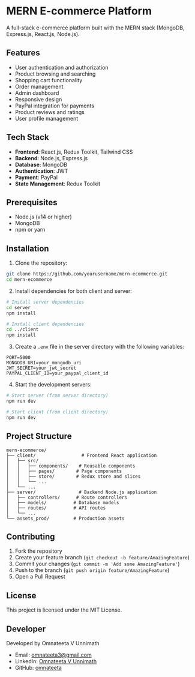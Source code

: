 # MERN E-commerce Platform

A full-stack e-commerce platform built with the MERN stack (MongoDB, Express.js, React.js, Node.js).

## Features

- User authentication and authorization
- Product browsing and searching
- Shopping cart functionality
- Order management
- Admin dashboard
- Responsive design
- PayPal integration for payments
- Product reviews and ratings
- User profile management

## Tech Stack

- **Frontend**: React.js, Redux Toolkit, Tailwind CSS
- **Backend**: Node.js, Express.js
- **Database**: MongoDB
- **Authentication**: JWT
- **Payment**: PayPal
- **State Management**: Redux Toolkit

## Prerequisites

- Node.js (v14 or higher)
- MongoDB
- npm or yarn

## Installation

1. Clone the repository:
```bash
git clone https://github.com/yourusername/mern-ecommerce.git
cd mern-ecommerce
```

2. Install dependencies for both client and server:
```bash
# Install server dependencies
cd server
npm install

# Install client dependencies
cd ../client
npm install
```

3. Create a `.env` file in the server directory with the following variables:
```
PORT=5000
MONGODB_URI=your_mongodb_uri
JWT_SECRET=your_jwt_secret
PAYPAL_CLIENT_ID=your_paypal_client_id
```

4. Start the development servers:
```bash
# Start server (from server directory)
npm run dev

# Start client (from client directory)
npm run dev
```

## Project Structure

```
mern-ecommerce/
├── client/                 # Frontend React application
│   ├── src/
│   │   ├── components/    # Reusable components
│   │   ├── pages/        # Page components
│   │   ├── store/        # Redux store and slices
│   │   └── ...
│   └── ...
├── server/                # Backend Node.js application
│   ├── controllers/      # Route controllers
│   ├── models/          # Database models
│   ├── routes/          # API routes
│   └── ...
└── assets_prod/         # Production assets
```

## Contributing

1. Fork the repository
2. Create your feature branch (`git checkout -b feature/AmazingFeature`)
3. Commit your changes (`git commit -m 'Add some AmazingFeature'`)
4. Push to the branch (`git push origin feature/AmazingFeature`)
5. Open a Pull Request

## License

This project is licensed under the MIT License.

## Developer

Developed by Omnateeta V Unnimath
- Email: omnateeta3@gmail.com
- LinkedIn: [Omnateeta V Unnimath](https://www.linkedin.com/in/omnateeta-v-unnimath-0b815b338)
- GitHub: [omnateeta](https://github.com/omnateeta) 